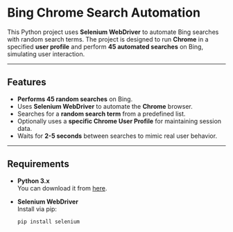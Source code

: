 # **Bing Chrome Search Automation**

This Python project uses **Selenium WebDriver** to automate Bing searches with random search terms. The project is designed to run **Chrome** in a specified **user profile** and perform **45 automated searches** on Bing, simulating user interaction.

---

## **Features**

- **Performs 45 random searches** on Bing.
- Uses **Selenium WebDriver** to automate the **Chrome** browser.
- Searches for a **random search term** from a predefined list.
- Optionally uses a **specific Chrome User Profile** for maintaining session data.
- Waits for **2-5 seconds** between searches to mimic real user behavior.

---

## **Requirements**

- **Python 3.x**  
  You can download it from [here](https://www.python.org/downloads/).

- **Selenium WebDriver**  
  Install via pip:
  ```bash
  pip install selenium
